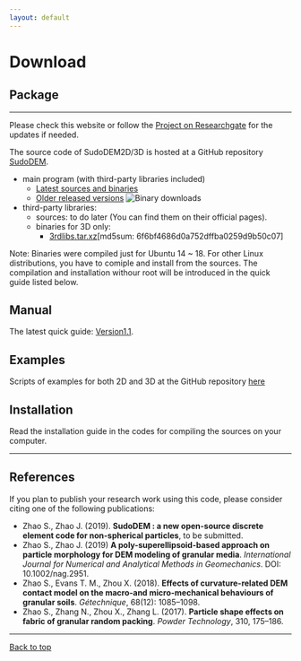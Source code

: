 ```yaml
---
layout: default
---
```


# Download

## Package
* * *
Please check this website or follow the [Project on Researchgate](https://www.researchgate.net/project/SudoDEM-a-discrete-element-code-for-non-spherical-particles) for the updates if needed.

The source code of SudoDEM2D/3D is hosted at a GitHub repository [SudoDEM](https://github.com/SudoDEM/SudoDEM).
- main program (with third-party libraries included) 
  - [Latest sources and binaries](https://github.com/SudoDEM/SudoDEM/releases/tag/v1.3.6)
  - [Older released versions](https://github.com/SudoDEM/SudoDEM/releases)
![Binary downloads](https://img.shields.io/github/downloads/SudoDEM/SudoDEM/total)
- third-party libraries:
   - sources: to do later (You can find them on their official pages).
   - binaries for 3D only:
     - [3rdlibs.tar.xz](https://zenodo.org/record/2683766#.XNQh7-EzY5k)[md5sum: 6f6bf4686d0a752dffba0259d9b50c07]

Note: Binaries were compiled just for Ubuntu 14 ~ 18. For other Linux distributions, you have to comiple and install from the sources. The compilation and installation withour root will be introduced in the quick guide listed below.
## Manual

The latest quick guide: [Version1.1](https://www.researchgate.net/publication/335392133_A_Quick_Guide_for_SudoDEM_A_Discrete_Element_Code_for_Non-spherical_Particles).

## Examples

Scripts of examples for both 2D and 3D at the GitHub repository [here](https://github.com/SwaySZ/ExamplesSudoDEM)

## Installation
Read the installation guide in the codes for compiling the sources on your computer.
* * *

## References
If you plan to publish your research work using this code, please consider citing one of the following publications:
- Zhao S., Zhao J. (2019). **SudoDEM : a new open-source discrete element code for non-spherical particles**, to be submitted.
- Zhao S., Zhao J. (2019) **A poly-superellipsoid-based approach on particle morphology for DEM modeling of granular media**. _International Journal for Numerical and Analytical Methods in Geomechanics_. DOI: 10.1002/nag.2951.
- Zhao S., Evans T. M., Zhou X. (2018). **Effects of curvature-related DEM contact model on the macro-and micro-mechanical behaviours of granular soils**. _Gétechnique_, 68(12): 1085–1098.
- Zhao S., Zhang N., Zhou X., Zhang L. (2017). **Particle shape effects on fabric of granular random packing**. _Powder Technology_, 310, 175–186.

* * *

[Back to top](#top)

